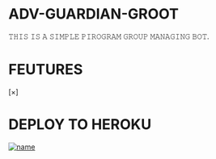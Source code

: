 # ADV-GUARDIAN-GROOT

𝚃𝙷𝙸𝚂 𝙸𝚂 𝙰 𝚂𝙸𝙼𝙿𝙻𝙴 𝙿𝙸𝚁𝙾𝙶𝚁𝙰𝙼 𝙶𝚁𝙾𝚄𝙿 𝙼𝙰𝙽𝙰𝙶𝙸𝙽𝙶 𝙱𝙾𝚃.

# FEUTURES
[×]

# DEPLOY TO HEROKU

[![name](https://www.herokucdn.com/deploy/button.svg)](https://heroku.com/deploy?template=https://github.com/Zinan100/ADV-GUARDIAN-GROOT)
